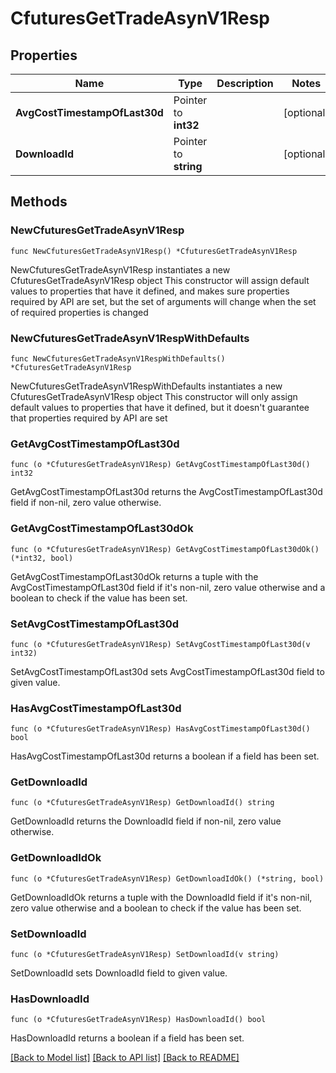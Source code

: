 # CfuturesGetTradeAsynV1Resp

## Properties

Name | Type | Description | Notes
------------ | ------------- | ------------- | -------------
**AvgCostTimestampOfLast30d** | Pointer to **int32** |  | [optional] 
**DownloadId** | Pointer to **string** |  | [optional] 

## Methods

### NewCfuturesGetTradeAsynV1Resp

`func NewCfuturesGetTradeAsynV1Resp() *CfuturesGetTradeAsynV1Resp`

NewCfuturesGetTradeAsynV1Resp instantiates a new CfuturesGetTradeAsynV1Resp object
This constructor will assign default values to properties that have it defined,
and makes sure properties required by API are set, but the set of arguments
will change when the set of required properties is changed

### NewCfuturesGetTradeAsynV1RespWithDefaults

`func NewCfuturesGetTradeAsynV1RespWithDefaults() *CfuturesGetTradeAsynV1Resp`

NewCfuturesGetTradeAsynV1RespWithDefaults instantiates a new CfuturesGetTradeAsynV1Resp object
This constructor will only assign default values to properties that have it defined,
but it doesn't guarantee that properties required by API are set

### GetAvgCostTimestampOfLast30d

`func (o *CfuturesGetTradeAsynV1Resp) GetAvgCostTimestampOfLast30d() int32`

GetAvgCostTimestampOfLast30d returns the AvgCostTimestampOfLast30d field if non-nil, zero value otherwise.

### GetAvgCostTimestampOfLast30dOk

`func (o *CfuturesGetTradeAsynV1Resp) GetAvgCostTimestampOfLast30dOk() (*int32, bool)`

GetAvgCostTimestampOfLast30dOk returns a tuple with the AvgCostTimestampOfLast30d field if it's non-nil, zero value otherwise
and a boolean to check if the value has been set.

### SetAvgCostTimestampOfLast30d

`func (o *CfuturesGetTradeAsynV1Resp) SetAvgCostTimestampOfLast30d(v int32)`

SetAvgCostTimestampOfLast30d sets AvgCostTimestampOfLast30d field to given value.

### HasAvgCostTimestampOfLast30d

`func (o *CfuturesGetTradeAsynV1Resp) HasAvgCostTimestampOfLast30d() bool`

HasAvgCostTimestampOfLast30d returns a boolean if a field has been set.

### GetDownloadId

`func (o *CfuturesGetTradeAsynV1Resp) GetDownloadId() string`

GetDownloadId returns the DownloadId field if non-nil, zero value otherwise.

### GetDownloadIdOk

`func (o *CfuturesGetTradeAsynV1Resp) GetDownloadIdOk() (*string, bool)`

GetDownloadIdOk returns a tuple with the DownloadId field if it's non-nil, zero value otherwise
and a boolean to check if the value has been set.

### SetDownloadId

`func (o *CfuturesGetTradeAsynV1Resp) SetDownloadId(v string)`

SetDownloadId sets DownloadId field to given value.

### HasDownloadId

`func (o *CfuturesGetTradeAsynV1Resp) HasDownloadId() bool`

HasDownloadId returns a boolean if a field has been set.


[[Back to Model list]](../README.md#documentation-for-models) [[Back to API list]](../README.md#documentation-for-api-endpoints) [[Back to README]](../README.md)



